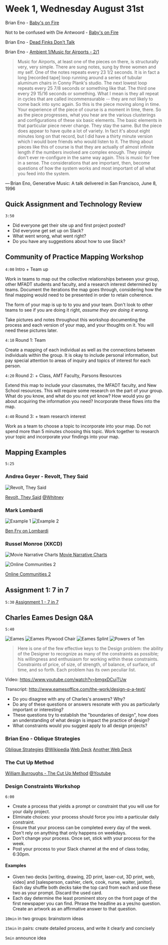# Week 1, Wednesday August 31st

Brian Eno - [Baby's on Fire](https://www.youtube.com/watch?v=nItuhuY1U04)

Not to be confused with Die Antwoord - [Baby's on Fire](https://www.youtube.com/watch?v=HcXNPI-IPPM)

Brian Eno - [Dead Finks Don't Talk](https://www.youtube.com/watch?v=u7BDS19H9OM)

Brian Eno - [Ambient 1/Music for Airports - 2/1](https://www.youtube.com/watch?v=0R-mscnjI14)

>Music for Airports, at least one of the pieces on there, is structurally very, very simple. There are sung notes, sung by three women and my self. One of the notes repeats every 23 1/2 seconds. It is in fact a long [recorded tape] loop running around a series of tubular aluminum chairs in Conny Plank's studio. The next lowest loop repeats every 25 7/8 seconds or something like that. The third one every 29 15/16 seconds or something. What I mean is they all repeat in cycles that are called incommensurable -- they are not likely to come back into sync again. So this is the piece moving along in time. Your experience of the piece of course is a moment in time, there. So as the piece progresses, what you hear are the various clusterings and configurations of these six basic elements. The basic elements in that particular piece never change. They stay the same. But the piece does appear to have quite a lot of variety. In fact it's about eight minutes long on that record, but I did have a thirty minute version which I would bore friends who would listen to it. The thing about pieces like this of course is that they are actually of almost infinite length if the numbers involved are complex enough. They simply don't ever re-configure in the same way again. This is music for free in a sense. The considerations that are important, then, become questions of how the system works and most important of all what you feed into the system.

— Brian Eno, Generative Music: A talk delivered in San Francisco, June 8, 1996


## Quick Assignment and Technology Review
`3:50`
- Did everyone get their site up and first project posted?
- Did everyone get set up on Slack?
- What went wrong, what went right?
- Do you have any suggestions about how to use Slack?



## Community of Practice Mapping Workshop
`4:00`
Intro + Team up

Work in teams to map out the collective relationships between your group, other MFADT students and faculty, and a research interest determined by teams. Document the iterations the map goes through, considering how the final mapping would need to be presented in order to retain coherence.

The form of your map is up to to you and your team. Don't look to other teams to see if you are doing it right, *assume they are doing it wrong*.

Take pictures and notes throughout this workshop documenting the process and each version of your map, and your thoughts on it. You will need these pictures later.


`4:10`
Round 1: Team

Create a mapping of each individual as well as the connections between individuals within the group. It is okay to include personal information, but pay special attention to areas of inquiry and topics of interest for each person.

`4:20`
Round 2: + Class, AMT Faculty, Parsons Resources

Extend this map to include your classmates, the MFADT faculty, and New School resources. This will require some research on the part of your group. What do you know, and what do you not yet know? How would you go about acquiring the information you need? Incorporate these flows into the map.

`4:40`
Round 3: + team research interest

Work as a team to choose a topic to incorporate into your map. Do not spend more than 5 minutes choosing this topic. Work together to research your topic and incorporate your findings into your map.

## Mapping Examples
`5:25`

### Andrea Geyer - Revolt, They Said
![Revolt, They Said](http://www.andreageyer.info/revolttheysaid/revolt_2.jpg)

[Revolt, They Said](http://www.andreageyer.info/revolttheysaid/index.html)
[@Whitney](http://whitney.org/Events/AndreaGeyerItsTimeSheSaid)

### Mark Lombardi
![Example 1](http://www.albany.edu/museum/wwwmuseum/work/lombardi/images/lombardi1.jpg)
![Example 2](http://www.fronterad.com/sites/default/files/2011/32/galeria_N3_B1/originals_1976-marklombardi_550.jpg)

[Ben Fry on Lombardi](http://benfry.com/exd09/)

### Russel Monroe (XKCD)
![Movie Narrative Charts](http://imgs.xkcd.com/comics/movie_narrative_charts_large.png)
[Movie Narrative Charts](https://xkcd.com/657/)

![Online Communities 2](https://imgs.xkcd.com/comics/online_communities_2.png)

[Online Communities 2](https://xkcd.com/802/)

## Assignment 1: 7 in 7
`5:30`
[Assignment 1 - 7 in 7](../assignment_1)

## Charles Eames Design Q&A
`5:40`

![Eames](http://www.pbs.org/wnet/americanmasters/files/2015/06/Mezzanine_054.jpg)
![Eames Plywood Chair](http://shop.eamesoffice.com/media/catalog/product/cache/1/image/9df78eab33525d08d6e5fb8d27136e95/l/i/li_emo_p_20001009_410_g.jpg)
![Eames Splint](https://a.1stdibscdn.com/archivesE/upload/8903/642/8903_1320248330_3.jpg)
![Powers of Ten](https://static.shortoftheweek.com/wp-content/uploads/2016/07/Powers-of-ten-eames.jpg)


> Here is one of the few effective keys to the Design problem: the ability of the Designer to recognize as many of the constraints as possible; his willingness and enthusiasm for working within these constraints. Constraints of price, of size, of strength, of balance, of surface, of time, and so forth. Each problem has its own peculiar list.

Video: https://www.youtube.com/watch?v=bmgxDCujTUw

Transcript: http://www.eamesoffice.com/the-work/design-q-a-text/

- Do you disagree with any of Charles's answers? Why?
- Do any of these questions or answers resonate with you as particularly important or interesting?
- These questions try to establish the "boundaries of design", how does an understanding of what design is impact the practice of design?
- What constraints would you suggest apply to all design projects?


### Brian Eno - Oblique Strategies
[Oblique Strategies](http://www.rtqe.net/ObliqueStrategies/)
[@Wikipedia](https://en.wikipedia.org/wiki/Oblique_Strategies)
[Web Deck](http://stoney.sb.org/eno/oblique.html)
[Another Web Deck](http://www.oblicard.com/)


### The Cut Up Method

[William Burroughs - The Cut Up Method](http://www.writing.upenn.edu/~afilreis/88v/burroughs-cutup.html)
[@Youtube](https://www.youtube.com/watch?v=Rc2yU7OUMcI#t=94)


### Design Constraints Workshop
`6:00`

- Create a process that yields a prompt or constraint that you will use for your daily project.
- Eliminate choices: your process should force you into a particular daily constraint.
- Ensure that your process can be completed every day of the week. Don't rely on anything that only happens on weekdays.
- Don't change your process. Once set, stick with your process for the week.
- Post your process to your Slack channel at the end of class today, 6:30pm.

#### Examples
- Given two decks [writing, drawing, 2D print, laser-cut, 3D print, web, video] and [salesperson, cashier, clerk, cook, nurse, waiter, janitor]. Each day shuffle both decks take the top card from each and use these two as your prompt. Discard the used card.
- Each day determine the least prominent story on the front page of the first newspaper you can find. Phrase the headline as a yes/no question. Create an artwork as an affirmative answer to that question.

`10min` in two groups: brainstorm ideas

`15min` in pairs: create detailed process, and write it clearly and concisely

`5min` announce idea
